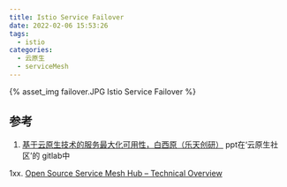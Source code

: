 ```yaml
---
title: Istio Service Failover
date: 2022-02-06 15:53:26
tags: 
  - istio
categories:  
  - 云原生
  - serviceMesh  
---
```


<p></p>
<!-- more -->

{% asset_img  failover.JPG  Istio Service Failover  %}

## 参考
1. [基于云原生技术的服务最大化可用性，白西原（乐天创研）](https://www.bilibili.com/video/BV11P4y1p7kz?spm_id_from=333.880.my_history.page.click)
   ppt在‘云原生社区’的 gitlab中

1xx. [Open Source Service Mesh Hub – Technical Overview](https://www.solo.io/blog/open-source-service-mesh-hub-technical-overview/)

